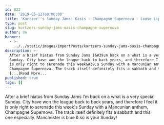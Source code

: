 ```yaml
---
id: 822
date: '2019-05-12T00:00:00'
title: 'Kortzer''s Sunday Jams: Oasis - Champagne Supernova - Loose Lips'
type: post
slug: kortzers-sunday-jams-oasis-champagne-supernova
author: 96
banner:
  - >-
    ../../static/images/importPosts/kortzers-sunday-jams-oasis-champagne-supernova/image822.jpeg
description: >-
  After a brief hiatus from Sunday Jams I&#39;m back on a what is a very special
  Sunday. City have won the league back to back years, and therefore I feel it
  is only right to serenade this week&#39;s Sunday with a Mancunian anthem,
  Champagne Supernova. The track itself definitely fits a sabbath and this one
  [...]Read More...
published: true
tags: []
---
```

After a brief hiatus from Sunday Jams I'm back on a what is a very special Sunday. City have won the league back to back years, and therefore I feel it is only right to serenade this week's Sunday with a Mancunian anthem, Champagne Supernova. The track itself definitely fits a sabbath and this one especially. Manchester is blue & so is your Sunday!